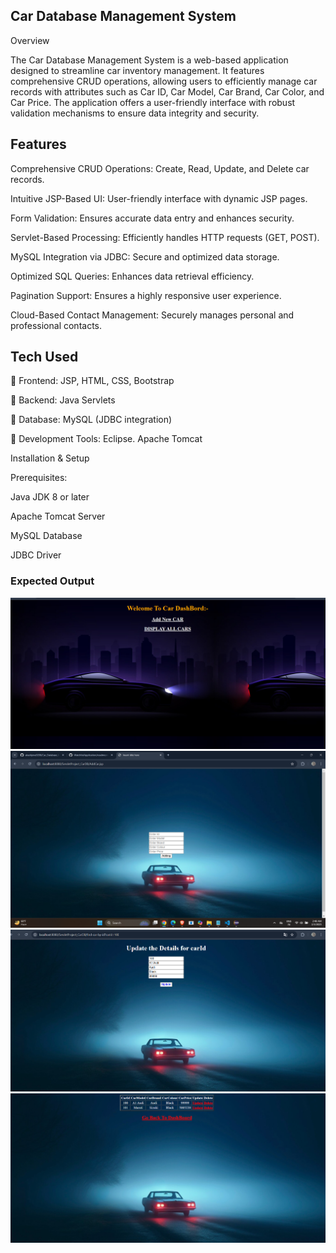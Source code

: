 ## Car Database Management System

Overview

The Car Database Management System is a web-based application designed to streamline car inventory management. It features comprehensive CRUD operations, allowing users to efficiently manage car records with attributes such as Car ID, Car Model, Car Brand, Car Color, and Car Price. The application offers a user-friendly interface with robust validation mechanisms to ensure data integrity and security.

## Features

Comprehensive CRUD Operations: Create, Read, Update, and Delete car records.

Intuitive JSP-Based UI: User-friendly interface with dynamic JSP pages.

Form Validation: Ensures accurate data entry and enhances security.

Servlet-Based Processing: Efficiently handles HTTP requests (GET, POST).

MySQL Integration via JDBC: Secure and optimized data storage.

Optimized SQL Queries: Enhances data retrieval efficiency.

Pagination Support: Ensures a highly responsive user experience.

Cloud-Based Contact Management: Securely manages personal and professional contacts.

## Tech Used

🎨 Frontend: JSP, HTML, CSS, Bootstrap

🎨 Backend: Java Servlets

🎨 Database: MySQL (JDBC integration)

🎨  Development Tools: Eclipse. Apache Tomcat

Installation & Setup

Prerequisites:

Java JDK 8 or later

Apache Tomcat Server

MySQL Database

JDBC Driver

### Expected Output
![output Video](./output/one.png)
![output Video](./output/sesond.png)
![output Video](./output/three.png)
![output Video](./output/four.png)